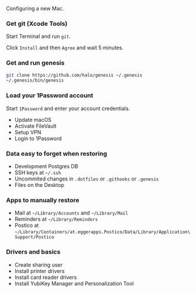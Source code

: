 Configuring a new Mac.

### Get git (Xcode Tools)

Start Terminal and run `git`.

Click `Install` and then `Agree` and wait 5 minutes.

### Get and run genesis

```bash
git clone https://github.com/halo/genesis ~/.genesis
~/.genesis/bin/genesis
```

### Load your 1Password account

Start `1Password` and enter your account credentials.

* Update macOS
* Activate FileVault
* Setup VPN
* Login to 1Password



### Data easy to forget when restoring

* Development Postgres DB
* SSH keys at `~/.ssh`
* Uncommited changes in `.dotfiles` or `.githooks` or `.genesis`
* Files on the Desktop

### Apps to manually restore

* Mail at `~/Library/Accounts` and `~/Library/Mail`
* Reminders at `~/Library/Reminders`
* Postico at `~/Library/Containers/at.eggerapps.Postico/Data/Library/Application\ Support/Postico`

### Drivers and basics

* Create sharing user
* Install printer drivers
* Install card reader drivers
* Install YubiKey Manager and Personalization Tool
